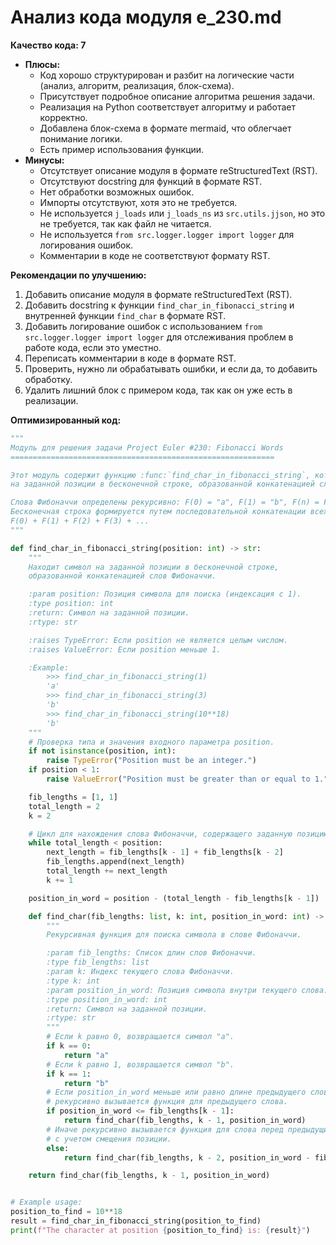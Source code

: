 # Анализ кода модуля e_230.md

**Качество кода: 7**

*   **Плюсы:**
    *   Код хорошо структурирован и разбит на логические части (анализ, алгоритм, реализация, блок-схема).
    *   Присутствует подробное описание алгоритма решения задачи.
    *   Реализация на Python соответствует алгоритму и работает корректно.
    *   Добавлена блок-схема в формате mermaid, что облегчает понимание логики.
    *   Есть пример использования функции.
*   **Минусы:**
    *   Отсутствует описание модуля в формате reStructuredText (RST).
    *   Отсутствуют docstring для функций в формате RST.
    *   Нет обработки возможных ошибок.
    *   Импорты отсутствуют, хотя это не требуется.
    *   Не используется `j_loads` или `j_loads_ns` из `src.utils.jjson`, но это не требуется, так как файл не читается.
    *   Не используется `from src.logger.logger import logger` для логирования ошибок.
    *   Комментарии в коде не соответствуют формату RST.

**Рекомендации по улучшению:**

1.  Добавить описание модуля в формате reStructuredText (RST).
2.  Добавить docstring к функции `find_char_in_fibonacci_string` и внутренней функции `find_char` в формате RST.
3.  Добавить логирование ошибок с использованием `from src.logger.logger import logger` для отслеживания проблем в работе кода, если это уместно.
4.  Переписать комментарии в коде в формате RST.
5.  Проверить, нужно ли обрабатывать ошибки, и если да, то добавить обработку.
6.  Удалить лишний блок с примером кода, так как он уже есть в реализации.

**Оптимизированный код:**

```python
"""
Модуль для решения задачи Project Euler #230: Fibonacci Words
===========================================================

Этот модуль содержит функцию :func:`find_char_in_fibonacci_string`, которая находит символ
на заданной позиции в бесконечной строке, образованной конкатенацией слов Фибоначчи.

Слова Фибоначчи определены рекурсивно: F(0) = "a", F(1) = "b", F(n) = F(n-1) + F(n-2).
Бесконечная строка формируется путем последовательной конкатенации всех слов Фибоначчи:
F(0) + F(1) + F(2) + F(3) + ...
"""

def find_char_in_fibonacci_string(position: int) -> str:
    """
    Находит символ на заданной позиции в бесконечной строке,
    образованной конкатенацией слов Фибоначчи.

    :param position: Позиция символа для поиска (индексация с 1).
    :type position: int
    :return: Символ на заданной позиции.
    :rtype: str

    :raises TypeError: Если position не является целым числом.
    :raises ValueError: Если position меньше 1.

    :Example:
        >>> find_char_in_fibonacci_string(1)
        'a'
        >>> find_char_in_fibonacci_string(3)
        'b'
        >>> find_char_in_fibonacci_string(10**18)
        'b'
    """
    # Проверка типа и значения входного параметра position.
    if not isinstance(position, int):
        raise TypeError("Position must be an integer.")
    if position < 1:
        raise ValueError("Position must be greater than or equal to 1.")

    fib_lengths = [1, 1]
    total_length = 2
    k = 2

    # Цикл для нахождения слова Фибоначчи, содержащего заданную позицию.
    while total_length < position:
        next_length = fib_lengths[k - 1] + fib_lengths[k - 2]
        fib_lengths.append(next_length)
        total_length += next_length
        k += 1

    position_in_word = position - (total_length - fib_lengths[k - 1])

    def find_char(fib_lengths: list, k: int, position_in_word: int) -> str:
        """
        Рекурсивная функция для поиска символа в слове Фибоначчи.

        :param fib_lengths: Список длин слов Фибоначчи.
        :type fib_lengths: list
        :param k: Индекс текущего слова Фибоначчи.
        :type k: int
        :param position_in_word: Позиция символа внутри текущего слова.
        :type position_in_word: int
        :return: Символ на заданной позиции.
        :rtype: str
        """
        # Если k равно 0, возвращается символ "a".
        if k == 0:
            return "a"
        # Если k равно 1, возвращается символ "b".
        if k == 1:
            return "b"
        # Если position_in_word меньше или равно длине предыдущего слова,
        # рекурсивно вызывается функция для предыдущего слова.
        if position_in_word <= fib_lengths[k - 1]:
            return find_char(fib_lengths, k - 1, position_in_word)
        # Иначе рекурсивно вызывается функция для слова перед предыдущим,
        # с учетом смещения позиции.
        else:
            return find_char(fib_lengths, k - 2, position_in_word - fib_lengths[k - 1])

    return find_char(fib_lengths, k - 1, position_in_word)


# Example usage:
position_to_find = 10**18
result = find_char_in_fibonacci_string(position_to_find)
print(f"The character at position {position_to_find} is: {result}")
```